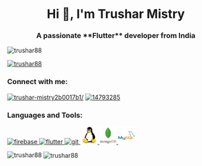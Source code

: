 <h1 align="center">Hi 👋, I'm Trushar Mistry</h1>
<h3 align="center">A passionate **Flutter** developer from India</h3>

<p align="left"> <img src="https://komarev.com/ghpvc/?username=trushar88&label=Profile%20views&color=0e75b6&style=flat" alt="trushar88" /> </p>

<p align="left"> <a href="https://github.com/ryo-ma/github-profile-trophy"><img src="https://github-profile-trophy.vercel.app/?username=trushar88" alt="trushar88" /></a> </p>

<h3 align="left">Connect with me:</h3>
<p align="left">
<a href="https://linkedin.com/in/trushar-mistry2b0017b1" target="blank"><img align="center" src="https://raw.githubusercontent.com/rahuldkjain/github-profile-readme-generator/master/src/images/icons/Social/linked-in-alt.svg" alt="trushar-mistry2b0017b1/" height="30" width="40" /></a>
<a href="https://stackoverflow.com/users/14793285" target="blank"><img align="center" src="https://raw.githubusercontent.com/rahuldkjain/github-profile-readme-generator/master/src/images/icons/Social/stack-overflow.svg" alt="14793285" height="30" width="40" /></a>
</p>

<h3 align="left">Languages and Tools:</h3>
<p align="left"> <a href="https://firebase.google.com/" target="_blank" rel="noreferrer"> <img src="https://www.vectorlogo.zone/logos/firebase/firebase-icon.svg" alt="firebase" width="40" height="40"/> </a> <a href="https://flutter.dev" target="_blank" rel="noreferrer"> <img src="https://www.vectorlogo.zone/logos/flutterio/flutterio-icon.svg" alt="flutter" width="40" height="40"/> </a> <a href="https://git-scm.com/" target="_blank" rel="noreferrer"> <img src="https://www.vectorlogo.zone/logos/git-scm/git-scm-icon.svg" alt="git" width="40" height="40"/> </a> <a href="https://www.linux.org/" target="_blank" rel="noreferrer"> <img src="https://raw.githubusercontent.com/devicons/devicon/master/icons/linux/linux-original.svg" alt="linux" width="40" height="40"/> </a> <a href="https://www.mongodb.com/" target="_blank" rel="noreferrer"> <img src="https://raw.githubusercontent.com/devicons/devicon/master/icons/mongodb/mongodb-original-wordmark.svg" alt="mongodb" width="40" height="40"/> </a> <a href="https://www.mysql.com/" target="_blank" rel="noreferrer"> <img src="https://raw.githubusercontent.com/devicons/devicon/master/icons/mysql/mysql-original-wordmark.svg" alt="mysql" width="40" height="40"/> </a> </p>

<p><img align="left" src="https://github-readme-stats.vercel.app/api/top-langs?username=trushar88&show_icons=true&locale=en&layout=compact" alt="trushar88" /></p>

<p>&nbsp;<img align="center" src="https://github-readme-stats.vercel.app/api?username=trushar88&show_icons=true&locale=en" alt="trushar88" /></p>
